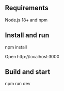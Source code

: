 ## Requirements

Node.js 18+ and npm

## Install and run

npm install

Open http://localhost:3000

## Build and start

npm run dev